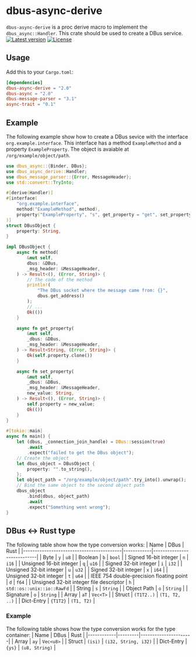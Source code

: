# dbus-async-derive
`dbus-async-derive` is a proc derive macro to implement the `dbus_async::Handler`.
This crate should be used to create a DBus service.
[![Latest version](https://img.shields.io/crates/v/dbus-async-derive.svg)](https://crates.io/crates/dbus-derive-derive)
[![License](https://img.shields.io/crates/l/dbus-async-derive.svg)](https://opensource.org/licenses/BSD-3-Clause)

## Usage
Add this to your `Cargo.toml`:
```toml
[dependencies]
dbus-async-derive = "2.0"
dbus-async = "2.0"
dbus-message-parser = "3.1"
async-trait = "0.1"
```

## Example
The following example show how to create a DBus sevice with the interface `org.example.interface`.
This interface has a method `ExampleMethod` and a property `ExampleProperty`.
The object is avaiable at `/org/example/object/path`.
```rust
use dbus_async::{Binder, DBus};
use dbus_async_derive::Handler;
use dbus_message_parser::{Error, MessageHeader};
use std::convert::TryInto;

#[derive(Handler)]
#[interface(
    "org.example.interface",
    method("ExampleMethod", method),
    property("ExampleProperty", "s", get_property = "get", set_property = "set")
)]
struct DBusObject {
    property: String,
}

impl DBusObject {
    async fn method(
        &mut self,
        dbus: &DBus,
        _msg_header: &MessageHeader,
    ) -> Result<(), (Error, String)> {
        // The code of the method
        println!(
            "The DBus socket where the message came from: {}",
            dbus.get_address()
        );
        // ...
        Ok(())
    }

    async fn get_property(
        &mut self,
        _dbus: &DBus,
        _msg_header: &MessageHeader,
    ) -> Result<String, (Error, String)> {
        Ok(self.property.clone())
    }

    async fn set_property(
        &mut self,
        _dbus: &DBus,
        _msg_header: &MessageHeader,
        new_value: String,
    ) -> Result<(), (Error, String)> {
        self.property = new_value;
        Ok(())
    }
}

#[tokio::main]
async fn main() {
    let (dbus, _connection_join_handle) = DBus::session(true)
        .await
        .expect("failed to get the DBus object");
    // Create the object
    let dbus_object = DBusObject {
        property: "".to_string(),
    };
    let object_path = "/org/example/object/path".try_into().unwrap();
    // Bind the same object to the second object path
    dbus_object
        .bind(dbus, object_path)
        .await
        .expect("Something went wrong");
}
```

## DBus :left_right_arrow:  Rust type
The following table show how the type conversion works:
| Name                                     | DBus       | Rust                       |
|------------------------------------------|------------|----------------------------|
| Byte                                     | `y`        | `u8`                       |
| Boolean                                  | `b`        | `bool`                     |
| Signed 16-bit integer                    | `n`        | `i16`                      |
| Unsigned 16-bit integer                  | `q`        | `u16`                      |
| Signed 32-bit integer                    | `i`        | `i32`                      |
| Unsigned 32-bit integer                  | `u`        | `u32`                      |
| Signed 32-bit integer                    | `x`        | `i64`                      |
| Unsigned 32-bit integer                  | `t`        | `u64`                      |
| IEEE 754 double-precision floating point | `d`        | `f64`                      |
| Unsigned 32-bit integer file descriptor  | `h`        | `std::os::unix::io::RawFd` |
| String                                   | `s`        | `String`                   |
| Object Path                              | `o`        | `String`                   |
| Signature                                | `o`        | `String`                   |
| Array                                    | `aT`       | `Vec<T>`                   |
| Struct                                   | `(T1T2..)` | `(T1, T2, ..)`             |
| Dict-Entry                               | `{T1T2}`   | `(T1, T2)`                 |

### Example
The following table shows how the type conversion works for the type container:
| Name       | DBus    | Rust                 |
|------------|---------|----------------------|
| Array      | `ay`    | `Vec<u8>`            |
| Struct     | `(isi)` | `(i32, String, i32)` |
| Dict-Entry | `{ys}`  | `(u8, String)`       |
